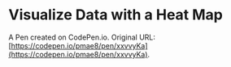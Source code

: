# Visualize Data with a Heat Map

A Pen created on CodePen.io. Original URL: [https://codepen.io/pmae8/pen/xxvvyKa](https://codepen.io/pmae8/pen/xxvvyKa).

